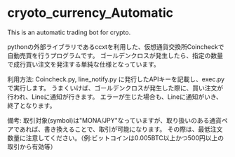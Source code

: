 # cryoto_currency_Automatic
This is an automatic trading bot for crypto.


pythonの外部ライブラリであるccxtを利用した、仮想通貨交換所Coincheckで自動売買を行うプログラムです。
ゴールデンクロスが発生したら、指定の数量で成行買い注文を発注する単純な仕様となっています。

利用方法:
Coincheck.py, line_notify.py に発行したAPIキーを記載し、exec.pyで実行します。
うまくいけば、ゴールデンクロスが発生した際に、買い注文が行われ、Lineに通知が行きます。
エラーが生じた場合も、Lineに通知がいき、終了となります。

備考:
取引対象(symbol)は"MONA/JPY"なっていますが、取り扱いのある通貨ペアであれば、書き換えることで、取引が可能になります。
その際は、最低注文数量に注意してください。（例:ビットコインは0.005BTC以上かつ500円以上の取引から有効等）
